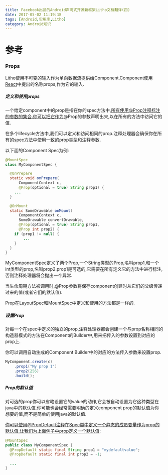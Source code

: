 ```yaml
---
title: Facebook出品的Android声明式开源新框架Litho文档翻译(四)
date: 2017-05-02 11:19:18
tags: [Android,实用库,Litho]
category: Android知识
---
```


# 参考

### Props

Litho使用不可变的输入作为单向数据流提供给Component.Component使用[React](https://facebook.github.io/react/)中提出的名称props,作为它的输入.

##### 定义和使用props

一个给定component中的prop是指在你的spec方法中,所有使用@Prop注释标注的参数的集合.你可以把它作为@Prop的参数声明出来,以在所有的方法中访问它的值.

在多个lifecycle方法中,我们可以定义和访问相同的prop.注释处理器会确保你在所有的spec方法中使用一致的prop类型和注释参数.

以下面的Component Spec为例:

``` java
@MountSpec
class MyComponentSpec {

  @OnPrepare
  static void onPrepare(
      ComponentContext c,
      @Prop(optional = true) String prop1) {
    ...
  }

  @OnMount
  static SomeDrawable onMount(
      ComponentContext c,
      SomeDrawable convertDrawable,
      @Prop(optional = true) String prop1,
      @Prop int prop2) {
    if (prop1 != null) {
    	...
    }
  }
}
```

MyComponentSpec定义了两个Prop,一个String类型的Prop,名叫prop1,和一个int类型的prop,名叫prop2.prop1是可选的,它需要在所有定义它的方法中进行标注,否则注释处理器将会抛出一个异常.

当生命周期方法被调用时,@Prop参数将保存component创建时从它们的父级传递过来的值(或者它们的默认值).

Prop在LayoutSpec和MountSpec中定义和使用的方法都是一样的.

##### 设置Prop
对每一个在spec中定义的独立的prop,注释处理器都会创建一个与prop名称相同的构造器模式的方法在Component的Builder中,用来把传入的参数设置到对应的prop上.

你可以调用自动生成的Component Builder中的对应的方法传入参数来设置prop.

``` java
MyComponent.create(c)
    .prop1("My prop 1")
    .prop2(256)
    .build();
```

##### Prop的默认值

对可选的prop你可以省略设置它的value的动作,它会被自动设置为它这种类型在java中的默认值.你可能也会经常需要明确的定义component prop的默认值为你想要的值,而不是简单的使用java的默认值.

你可以使用@PropDefault注释在Spec类中定义一个静态的成员变量作为prop的默认值.让我们为上面例子中prop定义一个默认值:

``` java
@MountSpec
public class MyComponentSpec {
  @PropDefault static final String prop1 = "mydefaultvalue";
  @PropDefault static final int prop2 = -1;

  ...
}
```


